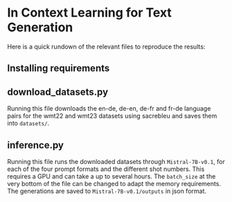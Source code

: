 # In Context Learning for Text Generation

Here is a quick rundown of the relevant files to reproduce the results:

## Installing requirements

## download_datasets.py
Running this file downloads the en-de, de-en, de-fr and fr-de language pairs for the wmt22 and wmt23 datasets using sacrebleu and saves them into `datasets/`.

## inference.py
Running this file runs the downloaded datasets through `Mistral-7B-v0.1`, for each of the four prompt formats and the different shot numbers.
This requires a GPU and can take a up to several hours.
The `batch_size` at the very bottom of the file can be changed to adapt the memory requirements. 
The generations are saved to `Mistral-7B-v0.1/outputs` in json format.